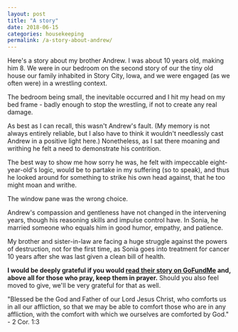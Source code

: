 ```yaml
---
layout: post
title: "A story"
date: 2018-06-15
categories: housekeeping
permalink: /a-story-about-andrew/
---
```


Here's a story about my brother Andrew. I was about 10 years old, making him 8. We were in our bedroom on the second story of our the tiny old house our family inhabited in Story City, Iowa, and we were engaged (as we often were) in a wrestling context.

The bedroom being small, the inevitable occurred and I hit my head on my bed frame - badly enough to stop the wrestling, if not to create any real damage.

As best as I can recall, this wasn't Andrew's fault. (My memory is not always entirely reliable, but I also have to think it wouldn't needlessly cast Andrew in a positive light here.) Nonetheless, as I sat there moaning and writhing he felt a need to demonstrate his contrition.

The best way to show me how sorry he was, he felt with impeccable eight-year-old's logic, would be to partake in my suffering (so to speak), and thus he looked around for something to strike his own head against, that he too might moan and writhe.

The window pane was the wrong choice.

Andrew's compassion and gentleness have not changed in the intervening years, though his reasoning skills and impulse control have. In Sonia, he married someone who equals him in good humor, empathy, and patience.

My brother and sister-in-law are facing a huge struggle against the powers of destruction, not for the first time, as Sonia goes into treatment for cancer 10 years after she was last given a clean bill of health. 

**I would be deeply grateful if you would [read their story on GoFundMe](https://www.gofundme.com/support-sonias-fight-with-cancer) and, above all for those who pray, keep them in prayer.** Should you also feel moved to give, we'll be very grateful for that as well.

"Blessed be the God and Father of our Lord Jesus Christ, who comforts us in all our affliction, so that we may be able to comfort those who are in any affliction, with the comfort with which we ourselves are comforted by God." - 2 Cor. 1:3
